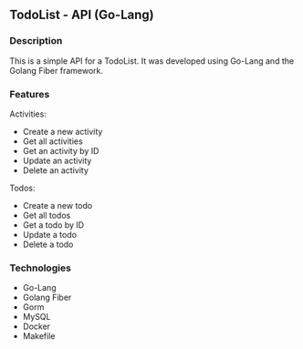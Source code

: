 ## TodoList - API (Go-Lang)

### Description
This is a simple API for a TodoList. It was developed using Go-Lang and the Golang Fiber framework.

### Features
Activities:
- Create a new activity
- Get all activities
- Get an activity by ID
- Update an activity
- Delete an activity

Todos:
- Create a new todo
- Get all todos
- Get a todo by ID
- Update a todo
- Delete a todo

### Technologies
- Go-Lang
- Golang Fiber
- Gorm
- MySQL
- Docker
- Makefile